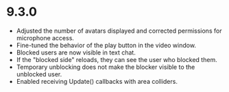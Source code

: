 # 9.3.0
- Adjusted the number of avatars displayed and corrected permissions for microphone access.
- Fine-tuned the behavior of the play button in the video window.
- Blocked users are now visible in text chat.
- If the "blocked side" reloads, they can see the user who blocked them.
- Temporary unblocking does not make the blocker visible to the unblocked user.
- Enabled receiving Update() callbacks with area colliders.